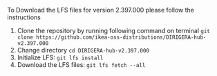 To Download the LFS files for version 2.397.000 please follow the instructions

1. Clone the repository by running following command on terminal `git clone https://github.com/ikea-oss-distributions/DIRIGERA-hub-v2.397.000`
2. Change directory `cd DIRIGERA-hub-v2.397.000`
3. Initialize LFS: `git lfs install`
4. Download the LFS files: `git lfs fetch --all`
